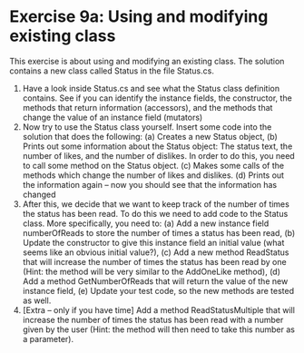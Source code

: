 ﻿# Exercise 9a: Using and modifying existing class

This exercise is about using and modifying an existing class. The solution contains 
a new class called Status in the file Status.cs.

1. Have a look inside Status.cs and see what the Status class 
   definition contains. See if you can identify the instance fields, 
   the constructor, the methods that return information (accessors), 
   and the methods that change the value of an instance field (mutators)
2. Now try to use the Status class yourself. Insert some code into the 
   solution that does the following: (a) Creates a 
   new Status object, (b) Prints out some information about the Status object: 
   The status text, the number of likes, and the number of dislikes. In 
   order to do this, you need to call some method on the Status object. (c) 
   Makes some calls of the methods which change the number of likes and dislikes. (d) 
   Prints out the information again – now you should see that the information has changed
3. After this, we decide that we want to keep track of the number of times the 
   status has been read. To do this we need to add code to the Status class. 
   More specifically, you need to: (a) Add a new instance field numberOfReads to 
   store the number of times a status has been read, (b) Update the constructor 
   to give this instance field an initial value (what seems like an obvious initial value?),
   (c) Add a new method ReadStatus that will increase the number of times the 
   status has been read by one (Hint: the method will be very similar to the 
   AddOneLike method), (d) Add a method GetNumberOfReads that will return the 
   value of the new instance field, (e) Update your test code, so the new methods 
   are tested as well.
4. [Extra – only if you have time] Add a method ReadStatusMultiple that will 
increase the number of times the status has been read with a number given by 
the user (Hint: the method will then need to take this number as a parameter).